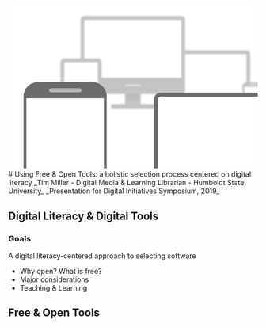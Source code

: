 <img class="banner" src="assets/images/bannerBackground.png">
# Using Free & Open Tools: a holistic selection process centered on digital literacy
_Tim Miller - Digital Media & Learning Librarian - Humboldt State University_
_Presentation for Digital Initiatives Symposium, 2019_


## Digital Literacy &amp; Digital Tools
### Goals
        
A digital literacy-centered approach to selecting software
* Why open? What is free?
* Major considerations
* Teaching &amp; Learning

## Free &amp; Open Tools

## 
